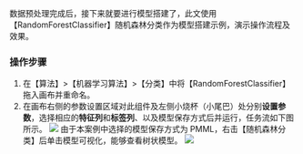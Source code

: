 数据预处理完成后，接下来就要进行模型搭建了，此文使用【RandomForestClassifier】随机森林分类作为模型搭建示例，演示操作流程及效果。
### 操作步骤
1. 在【算法】>【机器学习算法】>【分类】中将【RandomForestClassifier】拖入画布并重命名。
2. 在画布右侧的参数设置区域对此组件及左侧小烧杯（小尾巴）处分别**设置参数**，选择相应的**特征列**和**标签列**、以及模型保存方式后并运行，任务流如下图所示。
![](https://main.qcloudimg.com/raw/a7db8b8aa10fddfc6f6ecb5f083452bd.png)
由于本案例中选择的模型保存方式为 PMML，右击【随机森林分类】后单击模型可视化，能够查看树状模型。
![](https://main.qcloudimg.com/raw/1c4d353af168686958de74946dd0cf1a.png)




